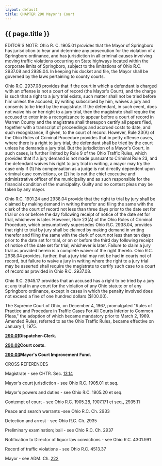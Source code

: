```yaml
---
layout: default 
title: CHAPTER 290 Mayor's Court
---
```


{{ page.title }}
----------------

EDITOR'S NOTE: Ohio R. C. 1905.01 provides that the Mayor of Springboro
has jurisdiction to hear and determine any prosecution for the violation
of a Springboro ordinance, and has jurisdiction in all criminal causes
involving moving traffic violations occurring on State highways located
within the corporate limits of Springboro, subject to the limitations of
Ohio R.C. 2937.08 and 2938.04. In keeping his docket and file, the Mayor
shall be governed by the laws pertaining to county courts.

Ohio R.C. 2937.08 provides that if the court in which a defendant is
charged with an offense is not a court of record (the Mayor's Court),
and the charge is such that a right to a jury trial exists, such matter
shall not be tried before him unless the accused, by writing subscribed
by him, waives a jury and consents to be tried by the magistrate. If the
defendant, in such event, does not waive his or her right to a jury
trial, then the magistrate shall require the accused to enter into a
recognizance to appear before a court of record in Warren County and the
magistrate shall thereupon certify all papers filed, together with a
transcript of proceedings and accrued costs to date, and such
recognizance, if given, to the court of record. However, Rule 23(A) of
the Ohio Rules of Criminal Procedure provides that in petty offense
cases, where there is a right to jury trial, the defendant shall be
tried by the court unless he demands a jury trial. But the jurisdiction
of a Mayor's Court, in such cases, is further limited by Rule 9 of the
Ohio Traffic Rules, which provides that if a jury demand is not made
pursuant to Criminal Rule 23, and the defendant waives his right to jury
trial in writing, a mayor may try the case only if (1) his compensation
as a judge is not directly dependent upon criminal case convictions, or
(2) he is not the chief executive and administrative officer of the
municipality and as such responsible for the financial condition of the
municipality. Guilty and no contest pleas may be taken by any mayor.

Ohio R.C. 1901.24 and 2938.04 provide that the right to trial by jury
shall be claimed by making demand in writing therefor and filing the
same with the clerk of the court of record not less than three days
prior to the date set for trial or on or before the day following
receipt of notice of the date set for trial, whichever is later.
However, Rule 23(A) of the Ohio Rules of Criminal Procedure, which
presumptively supersedes Ohio R.C. 2938.04, provides that right to trial
by jury shall be claimed by making demand in writing therefor and filing
the same with the clerk of court not less than ten days prior to the
date set for trial, or on or before the third day following receipt of
notice of the date set for trial, whichever is later. Failure to claim a
jury trial as provided herein is a complete waiver of the right thereto.
Ohio R.C. 2938.04 provides, further, that a jury trial may not be had in
courts not of record, but failure to waive a jury in writing where the
right to a jury trial may be asserted shall require the magistrate to
certify such case to a court of record as provided in Ohio R.C. 2937.08.

Ohio R.C. 2945.17 provides that an accused has a right to be tried by a
jury at any trial in any court for the violation of any Ohio statute or
of any Springboro ordinance, except in cases in which the penalty
involved does not exceed a fine of one hundred dollars (\$100.00).

The Supreme Court of Ohio, on December 4, 1967, promulgated "Rules of
Practice and Procedure in Traffic Cases For All Courts Inferior to
Common Pleas," the adoption of which became mandatory prior to March 2,
1969. Amended Rules, referred to as the Ohio Traffic Rules, became
effective on January 1, 1975.

[**290.01**](1b01adbe.html)**Dispatcher-Clerk.**

[**290.02**](1b05687c.html)**Court costs.**

[**290.03**](1b0d205e.html)**Mayor's Court Improvement Fund.**

CROSS REFERENCES

Magistrate - see CHTR. Sec. [13.14](14eb4ffb.html)

Mayor's court jurisdiction - see Ohio R.C. 1905.01 et seq.

Mayor's powers and duties - see Ohio R.C. 1905.20 et seq.

Contempt of court - see Ohio R.C. 1905.28, 1907.171 et seq., 2935.11

Peace and search warrants -see Ohio R.C. Ch. 2933

Detection and arrest - see Ohio R.C. Ch. 2935

Preliminary examination; bail - see Ohio R.C. Ch. 2937

Notification to Director of liquor law convictions - see Ohio R.C.
4301.991

Record of traffic violations - see Ohio R.C. 4513.37

Mayor - see ADM. Ch. [222](16b9e54b.html)
